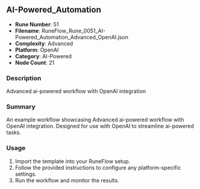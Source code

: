 ## AI-Powered_Automation

- **Rune Number**: 51
- **Filename**: RuneFlow_Rune_0051_AI-Powered_Automation_Advanced_OpenAI.json
- **Complexity**: Advanced
- **Platform**: OpenAI
- **Category**: AI-Powered
- **Node Count**: 21

### Description
Advanced ai-powered workflow with OpenAI integration

### Summary
An example workflow showcasing Advanced ai-powered workflow with OpenAI integration. Designed for use with OpenAI to streamline ai-powered tasks.

### Usage
1. Import the template into your RuneFlow setup.
2. Follow the provided instructions to configure any platform-specific settings.
3. Run the workflow and monitor the results.

